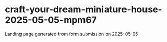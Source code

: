 # craft-your-dream-miniature-house-2025-05-05-mpm67
Landing page generated from form submission on 2025-05-05
